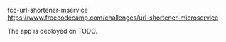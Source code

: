 fcc-url-shortener-mservice
https://www.freecodecamp.com/challenges/url-shortener-microservice

The app is deployed on TODO.
